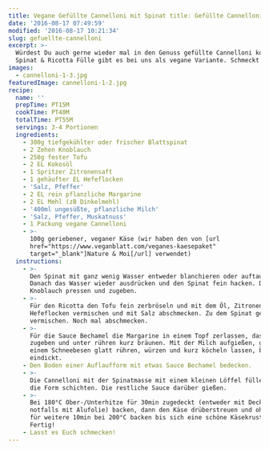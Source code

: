 ```yaml
---
title: Vegane Gefüllte Cannelloni mit Spinat title: Gefüllte Cannelloni mit Spinat & Ricotta Ricotta
date: '2016-08-17 07:49:59'
modified: '2016-08-17 10:21:34'
slug: gefuellte-cannelloni
excerpt: >-
  Würdest Du auch gerne wieder mal in den Genuss gefüllte Cannelloni kommen?
  Spinat & Ricotta Fülle gibt es bei uns als vegane Variante. Schmeckt klasse!
images:
  - cannelloni-1-3.jpg
featuredImage: cannelloni-1-2.jpg
recipe:
  name: ''
  prepTime: PT15M
  cookTime: PT40M
  totalTime: PT55M
  servings: 3-4 Portionen
  ingredients:
    - 300g tiefgekühlter oder frischer Blattspinat
    - 2 Zehen Knoblauch
    - 250g fester Tofu
    - 2 EL Kokosöl
    - 1 Spritzer Zitronensaft
    - 1 gehäufter EL Hefeflocken
    - 'Salz, Pfeffer'
    - 2 EL rein pflanzliche Margarine
    - 2 EL Mehl (zB Dinkelmehl)
    - '400ml ungesüßte, pflanzliche Milch'
    - 'Salz, Pfeffer, Muskatnuss'
    - 1 Packung vegane Cannelloni
    - >-
      100g geriebener, veganer Käse (wir haben den von [url
      href="https://www.veganblatt.com/veganes-kaesepaket"
      target="_blank"]Nature & Moi[/url] verwendet)
  instructions:
    - >-
      Den Spinat mit ganz wenig Wasser entweder blanchieren oder auftauen.
      Danach das Wasser wieder ausdrücken und den Spinat fein hacken. Den
      Knoblauch pressen und zugeben.
    - >-
      Für den Ricotta den Tofu fein zerbröseln und mit dem Öl, Zitronensaft,
      Hefeflocken vermischen und mit Salz abschmecken. Zu dem Spinat geben und
      vermischen. Noch mal abschmecken.
    - >-
      Für die Sauce Bechamel die Margarine in einem Topf zerlassen, das Mehl
      zugeben und unter rühren kurz bräunen. Mit der Milch aufgießen, gut mit
      einem Schneebesen glatt rühren, würzen und kurz köcheln lassen, bis es
      eindickt.
    - Den Boden einer Auflaufform mit etwas Sauce Bechamel bedecken.
    - >-
      Die Cannelloni mit der Spinatmasse mit einem kleinen Löffel füllen und in
      die Form schichten. Die restliche Sauce darüber gießen.
    - >-
      Bei 180°C Ober-/Unterhitze für 30min zugedeckt (entweder mit Deckel,
      notfalls mit Alufolie) backen, dann den Käse drüberstreuen und ohne Deckel
      für weitere 10min bei 200°C backen bis sich eine schöne Käsekruste bildet.
      Fertig!
    - Lasst es Euch schmecken!
---
```


<!-- Image removed (no copyright): cannelloni-1-3-640x424.jpg -->
